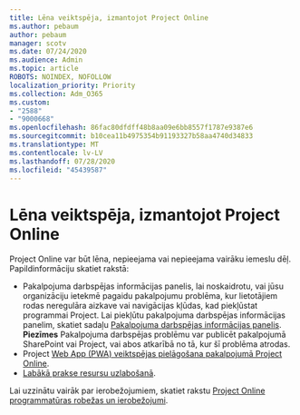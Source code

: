 ```yaml
---
title: Lēna veiktspēja, izmantojot Project Online
ms.author: pebaum
author: pebaum
manager: scotv
ms.date: 07/24/2020
ms.audience: Admin
ms.topic: article
ROBOTS: NOINDEX, NOFOLLOW
localization_priority: Priority
ms.collection: Adm_O365
ms.custom:
- "2588"
- "9000668"
ms.openlocfilehash: 86fac80dfdff48b8aa09e6bb8557f1787e9387e6
ms.sourcegitcommit: b10cea11b4975354b91193327b58aa4740d34833
ms.translationtype: MT
ms.contentlocale: lv-LV
ms.lasthandoff: 07/28/2020
ms.locfileid: "45439587"
---
```

# <a name="slow-performance-with-project-online"></a>Lēna veiktspēja, izmantojot Project Online

Project Online var būt lēna, nepieejama vai nepieejama vairāku iemeslu dēļ. Papildinformāciju skatiet rakstā:

- Pakalpojuma darbspējas informācijas panelis, lai noskaidrotu, vai jūsu organizāciju ietekmē pagaidu pakalpojumu problēma, kur lietotājiem rodas neregulāra aizkave vai navigācijas kļūdas, kad piekļūstat programmai Project. Lai piekļūtu pakalpojuma darbspējas informācijas panelim, skatiet sadaļu [Pakalpojuma darbspējas informācijas panelis](https://admin.microsoft.com/AdminPortal/Home#/servicehealth).</br>
    **Piezīmes**  Pakalpojuma darbspējas problēmu var publicēt pakalpojumā SharePoint vai Project, vai abos atkarībā no tā, kur šī problēma atrodas.
- Project [Web App (PWA) veiktspējas pielāgošana pakalpojumā Project Online](https://docs.microsoft.com/projectonline/tune-project-online-performance).
- [Labākā prakse resursu uzlabošanā](https://docs.microsoft.com/projectonline/best-practices-to-improve-resource-engagements-performance).

Lai uzzinātu vairāk par ierobežojumiem, skatiet rakstu [Project Online programmatūras robežas un ierobežojumi](https://docs.microsoft.com/projectonline/project-online-software-boundaries-and-limits).